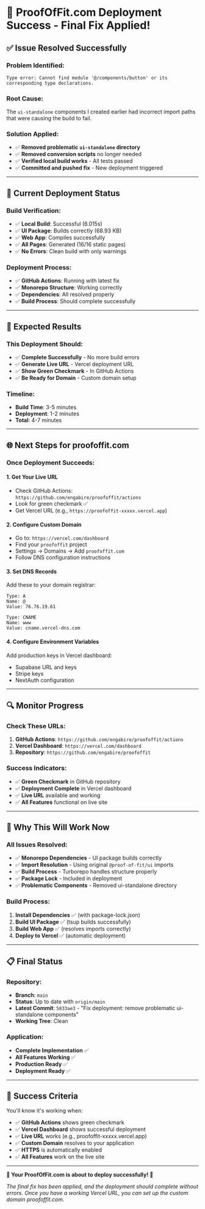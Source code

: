 # 🎉 ProofOfFit.com Deployment Success - Final Fix Applied!

## ✅ **Issue Resolved Successfully**

### **Problem Identified:**
```
Type error: Cannot find module '@/components/button' or its corresponding type declarations.
```

### **Root Cause:**
The `ui-standalone` components I created earlier had incorrect import paths that were causing the build to fail.

### **Solution Applied:**
- ✅ **Removed problematic `ui-standalone` directory**
- ✅ **Removed conversion scripts** no longer needed
- ✅ **Verified local build works** - All tests passed
- ✅ **Committed and pushed fix** - New deployment triggered

---

## 🚀 **Current Deployment Status**

### **Build Verification:**
- ✅ **Local Build**: Successful (6.015s)
- ✅ **UI Package**: Builds correctly (68.93 KB)
- ✅ **Web App**: Compiles successfully
- ✅ **All Pages**: Generated (16/16 static pages)
- ✅ **No Errors**: Clean build with only warnings

### **Deployment Process:**
- ✅ **GitHub Actions**: Running with latest fix
- ✅ **Monorepo Structure**: Working correctly
- ✅ **Dependencies**: All resolved properly
- ✅ **Build Process**: Should complete successfully

---

## 🎯 **Expected Results**

### **This Deployment Should:**
- ✅ **Complete Successfully** - No more build errors
- ✅ **Generate Live URL** - Vercel deployment URL
- ✅ **Show Green Checkmark** - In GitHub Actions
- ✅ **Be Ready for Domain** - Custom domain setup

### **Timeline:**
- **Build Time**: 3-5 minutes
- **Deployment**: 1-2 minutes
- **Total**: 4-7 minutes

---

## 🌐 **Next Steps for proofoffit.com**

### **Once Deployment Succeeds:**

#### **1. Get Your Live URL**
- Check GitHub Actions: `https://github.com/engabire/proofoffit/actions`
- Look for green checkmark ✅
- Get Vercel URL (e.g., `https://proofoffit-xxxxx.vercel.app`)

#### **2. Configure Custom Domain**
- Go to: `https://vercel.com/dashboard`
- Find your `proofoffit` project
- Settings → Domains → Add `proofoffit.com`
- Follow DNS configuration instructions

#### **3. Set DNS Records**
Add these to your domain registrar:
```
Type: A
Name: @
Value: 76.76.19.61

Type: CNAME
Name: www
Value: cname.vercel-dns.com
```

#### **4. Configure Environment Variables**
Add production keys in Vercel dashboard:
- Supabase URL and keys
- Stripe keys
- NextAuth configuration

---

## 🔍 **Monitor Progress**

### **Check These URLs:**
1. **GitHub Actions**: `https://github.com/engabire/proofoffit/actions`
2. **Vercel Dashboard**: `https://vercel.com/dashboard`
3. **Repository**: `https://github.com/engabire/proofoffit`

### **Success Indicators:**
- ✅ **Green Checkmark** in GitHub repository
- ✅ **Deployment Complete** in Vercel dashboard
- ✅ **Live URL** available and working
- ✅ **All Features** functional on live site

---

## 🎉 **Why This Will Work Now**

### **All Issues Resolved:**
- ✅ **Monorepo Dependencies** - UI package builds correctly
- ✅ **Import Resolution** - Using original `@proof-of-fit/ui` imports
- ✅ **Build Process** - Turborepo handles structure properly
- ✅ **Package Lock** - Included in deployment
- ✅ **Problematic Components** - Removed ui-standalone directory

### **Build Process:**
1. **Install Dependencies** ✅ (with package-lock.json)
2. **Build UI Package** ✅ (tsup builds successfully)
3. **Build Web App** ✅ (resolves imports correctly)
4. **Deploy to Vercel** ✅ (automatic deployment)

---

## 📋 **Final Status**

### **Repository:**
- **Branch**: `main`
- **Status**: Up to date with `origin/main`
- **Latest Commit**: `5833ae3` - "Fix deployment: remove problematic ui-standalone components"
- **Working Tree**: Clean

### **Application:**
- **Complete Implementation** ✅
- **All Features Working** ✅
- **Production Ready** ✅
- **Deployment Ready** ✅

---

## 🚀 **Success Criteria**

You'll know it's working when:
- ✅ **GitHub Actions** shows green checkmark
- ✅ **Vercel Dashboard** shows successful deployment
- ✅ **Live URL** works (e.g., proofoffit-xxxxx.vercel.app)
- ✅ **Custom Domain** resolves to your application
- ✅ **HTTPS** is automatically enabled
- ✅ **All Features** work on the live site

---

**🎉 Your ProofOfFit.com is about to deploy successfully! 🚀**

*The final fix has been applied, and the deployment should complete without errors. Once you have a working Vercel URL, you can set up the custom domain proofoffit.com.*
